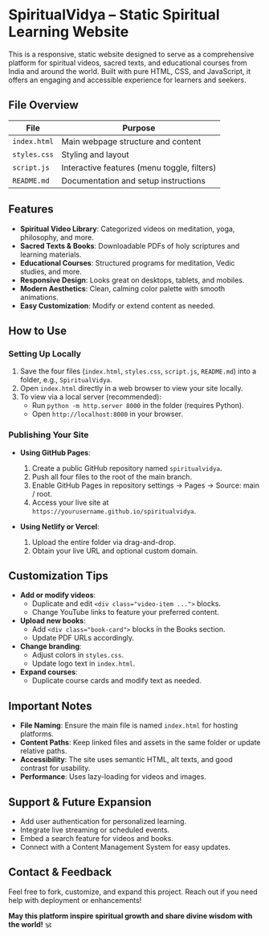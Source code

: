 # SpiritualVidya – Static Spiritual Learning Website

This is a responsive, static website designed to serve as a comprehensive platform for spiritual videos, sacred texts, and educational courses from India and around the world. Built with pure HTML, CSS, and JavaScript, it offers an engaging and accessible experience for learners and seekers.

## File Overview
| File             | Purpose                                              |
|------------------|------------------------------------------------------|
| `index.html`     | Main webpage structure and content                  |
| `styles.css`     | Styling and layout                                  |
| `script.js`      | Interactive features (menu toggle, filters)        |
| `README.md`      | Documentation and setup instructions                 |

## Features
- **Spiritual Video Library**: Categorized videos on meditation, yoga, philosophy, and more.
- **Sacred Texts & Books**: Downloadable PDFs of holy scriptures and learning materials.
- **Educational Courses**: Structured programs for meditation, Vedic studies, and more.
- **Responsive Design**: Looks great on desktops, tablets, and mobiles.
- **Modern Aesthetics**: Clean, calming color palette with smooth animations.
- **Easy Customization**: Modify or extend content as needed.

## How to Use
### Setting Up Locally
1. Save the four files (`index.html`, `styles.css`, `script.js`, `README.md`) into a folder, e.g., `SpiritualVidya`.
2. Open `index.html` directly in a web browser to view your site locally.
3. To view via a local server (recommended):
   - Run `python -m http.server 8000` in the folder (requires Python).
   - Open `http://localhost:8000` in your browser.

### Publishing Your Site
- **Using GitHub Pages**:
  1. Create a public GitHub repository named `spiritualvidya`.
  2. Push all four files to the root of the main branch.
  3. Enable GitHub Pages in repository settings → Pages → Source: main / root.
  4. Access your live site at `https://yourusername.github.io/spiritualvidya`.

- **Using Netlify or Vercel**:
  1. Upload the entire folder via drag-and-drop.
  2. Obtain your live URL and optional custom domain.

## Customization Tips
- **Add or modify videos**:
  - Duplicate and edit `<div class="video-item ...">` blocks.
  - Change YouTube links to feature your preferred content.
- **Upload new books**:
  - Add `<div class="book-card">` blocks in the Books section.
  - Update PDF URLs accordingly.
- **Change branding**:
  - Adjust colors in `styles.css`.
  - Update logo text in `index.html`.
- **Expand courses**:
  - Duplicate course cards and modify text as needed.

## Important Notes
- **File Naming**: Ensure the main file is named `index.html` for hosting platforms.
- **Content Paths**: Keep linked files and assets in the same folder or update relative paths.
- **Accessibility**: The site uses semantic HTML, alt texts, and good contrast for usability.
- **Performance**: Uses lazy-loading for videos and images.

## Support & Future Expansion
- Add user authentication for personalized learning.
- Integrate live streaming or scheduled events.
- Embed a search feature for videos and books.
- Connect with a Content Management System for easy updates.

## Contact & Feedback
Feel free to fork, customize, and expand this project. Reach out if you need help with deployment or enhancements!

**May this platform inspire spiritual growth and share divine wisdom with the world!** 🕉️

